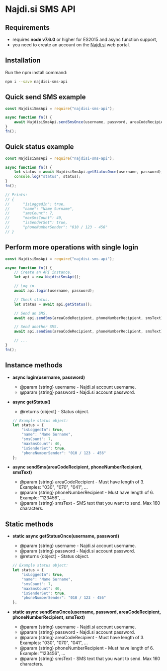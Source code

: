 # Najdi.si SMS API

## Requirements

- requires **node v7.6.0** or higher for ES2015 and async function support,
- you need to create an account on the [Najdi.si](https://www.najdi.si/) web portal.

## Installation

Run the npm install command:
```bash
npm i --save najdisi-sms-api
```

## Quick send SMS example

```javascript
const NajdisiSmsApi = require("najdisi-sms-api");

async function fn() {
	await NajdisiSmsApi.sendSmsOnce(username, password, areaCodeRecipient, phoneNumberRecipient, smsText);
}
fn();
```

## Quick status example

```javascript
const NajdisiSmsApi = require("najdisi-sms-api");

async function fn() {
	let status = await NajdisiSmsApi.getStatusOnce(username, password);
	console.log("status", status);
}
fn();

// Prints:
// {
// 		"isLoggedIn": true,
// 		"name": "Name Surname",
// 		"smsCount": 7,
// 		"maxSmsCount": 40,
// 		"isSenderSet": true,
// 		"phoneNumberSender": "010 / 123 - 456"
// }
```

## Perform more operations with single login

```javascript
const NajdisiSmsApi = require("najdisi-sms-api");

async function fn() {
	// Create an API instance.
	let api = new NajdisiSmsApi();

	// Log in.
	await api.login(username, password);

	// Check status.
	let status = await api.getStatus();

	// Send an SMS.
	await api.sendSms(areaCodeRecipient, phoneNumberRecipient, smsText);

	// Send another SMS.
	await api.sendSms(areaCodeRecipient, phoneNumberRecipient, smsText);

	// ...
}
fn();
```

## Instance methods

- **async login(username, password)**
    - @param {string} username - Najdi.si account username.
    - @param {string} password - Najdi.si account password.

- **async getStatus()**
    - @returns {object} - Status object.

	```javascript
	// Example status object:
	let status = {
		"isLoggedIn": true,
		"name": "Name Surname",
		"smsCount": 7,
		"maxSmsCount": 40,
		"isSenderSet": true,
		"phoneNumberSender": "010 / 123 - 456"
	};
	```

- **async sendSms(areaCodeRecipient, phoneNumberRecipient, smsText)**
    - @param {string} areaCodeRecipient - Must have length of 3. Examples: "030", "070", "041", ...
    - @param {string} phoneNumberRecipient - Must have length of 6. Example: "123456", ...
	- @param {string} smsText - SMS text that you want to send. Max 160 characters.

## Static methods

- **static async getStatusOnce(username, password)**
    - @param {string} username - Najdi.si account username.
    - @param {string} password - Najdi.si account password.
	- @returns {object} - Status object.

	```javascript
	// Example status object:
	let status = {
		"isLoggedIn": true,
		"name": "Name Surname",
		"smsCount": 7,
		"maxSmsCount": 40,
		"isSenderSet": true,
		"phoneNumberSender": "010 / 123 - 456"
	};
	```

- **static async sendSmsOnce(username, password, areaCodeRecipient, phoneNumberRecipient, smsText)**
	- @param {string} username - Najdi.si account username.
	- @param {string} password - Najdi.si account password.
    - @param {string} areaCodeRecipient - Must have length of 3. Examples: "030", "070", "041", ...
    - @param {string} phoneNumberRecipient - Must have length of 6. Example: "123456", ...
	- @param {string} smsText - SMS text that you want to send. Max 160 characters.